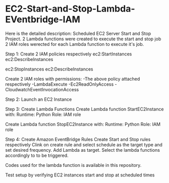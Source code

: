 # EC2-Start-and-Stop-Lambda-EVentbridge-IAM

Here is the detailed description: Scheduled EC2 Server Start and Stop Project. 2 Lambda functions were created to execute the start and stop job
2 IAM roles werected for each Lambda function to execute it's job.

Step 1: Create 2 IAM policies respectively
ec2:StartInstances
ec2:DescribeInstances

ec2:StopInstances
ec2:DescribeInstances

Create 2 IAM roles with permissions:
    -The above policy attached respectively
    -LambdaExecute
    -Ec2ReadOnlyAccess
    -CloudwatchEventInvocationAccess

Step 2: Launch an EC2 Instance

Step 3: Create Lambda Functions
Create Lambda function StartEC2Instance with:
Runtime: Python
Role: IAM role

Create Lambda function StopEC2Instance with:
Runtime: Python
Role: IAM role

Step 4: Create Amazon EventBridge Rules
Create Start and Stop rules respectively
Clink on create rule and select schedule as the target type and set desired frequency.
Add Lambda as target.
Select the lambda functions accordingly to to be triggered.


Codes used for the lambda function is available in this repository.

Test setup by verifying EC2 instances start and stop at scheduled times
